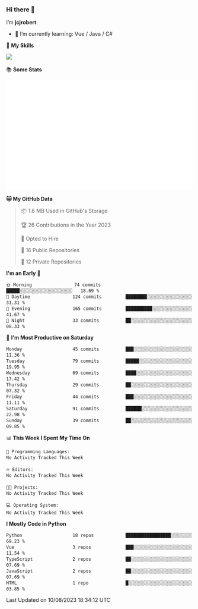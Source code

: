 ### Hi there 👋

I’m **jcjrobert**.

- 🌱 I’m currently learning: Vue / Java / C#

🌟 **My Skills**

![](https://img.shields.io/badge/-Python-3e74a2?style=flat-square&logo=Python&logoColor=fff)

📚 **Some Stats**

![](https://github.com/jcjrobert/github-stats/blob/master/generated/overview.svg)

<!--START_SECTION:waka-->
**🐱 My GitHub Data** 

> 📦 1.6 MB Used in GitHub's Storage 
 > 
> 🏆 26 Contributions in the Year 2023
 > 
> 💼 Opted to Hire
 > 
> 📜 16 Public Repositories 
 > 
> 🔑 12 Private Repositories 
 > 
**I'm an Early 🐤** 

```text
🌞 Morning                74 commits          █████░░░░░░░░░░░░░░░░░░░░   18.69 % 
🌆 Daytime                124 commits         ████████░░░░░░░░░░░░░░░░░   31.31 % 
🌃 Evening                165 commits         ██████████░░░░░░░░░░░░░░░   41.67 % 
🌙 Night                  33 commits          ██░░░░░░░░░░░░░░░░░░░░░░░   08.33 % 
```
📅 **I'm Most Productive on Saturday** 

```text
Monday                   45 commits          ███░░░░░░░░░░░░░░░░░░░░░░   11.36 % 
Tuesday                  79 commits          █████░░░░░░░░░░░░░░░░░░░░   19.95 % 
Wednesday                69 commits          ████░░░░░░░░░░░░░░░░░░░░░   17.42 % 
Thursday                 29 commits          ██░░░░░░░░░░░░░░░░░░░░░░░   07.32 % 
Friday                   44 commits          ███░░░░░░░░░░░░░░░░░░░░░░   11.11 % 
Saturday                 91 commits          ██████░░░░░░░░░░░░░░░░░░░   22.98 % 
Sunday                   39 commits          ██░░░░░░░░░░░░░░░░░░░░░░░   09.85 % 
```


📊 **This Week I Spent My Time On** 

```text
💬 Programming Languages: 
No Activity Tracked This Week

🔥 Editors: 
No Activity Tracked This Week

🐱‍💻 Projects: 
No Activity Tracked This Week

💻 Operating System: 
No Activity Tracked This Week
```

**I Mostly Code in Python** 

```text
Python                   18 repos            █████████████████░░░░░░░░   69.23 % 
Vue                      3 repos             ███░░░░░░░░░░░░░░░░░░░░░░   11.54 % 
TypeScript               2 repos             ██░░░░░░░░░░░░░░░░░░░░░░░   07.69 % 
JavaScript               2 repos             ██░░░░░░░░░░░░░░░░░░░░░░░   07.69 % 
HTML                     1 repo              █░░░░░░░░░░░░░░░░░░░░░░░░   03.85 % 
```




 Last Updated on 10/08/2023 18:34:12 UTC
<!--END_SECTION:waka-->
